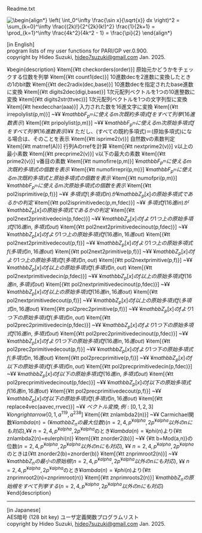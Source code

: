Readme.txt

![\begin{align*}   \left( \int_0^\infty \frac{\sin x}{\sqrt{x}} dx \right)^2 =   \sum_{k=0}^\infty \frac{(2k)!}{2^{2k}(k!)^2} \frac{1}{2k+1} =   \prod_{k=1}^\infty \frac{4k^2}{4k^2 - 1} = \frac{\pi}{2} \end{align*}](https://render.githubusercontent.com/render/math?math=%5Cbegin%7Balign*%7D%20%20%20%5Cleft(%20%5Cint_0%5E%5Cinfty%20%5Cfrac%7B%5Csin%20x%7D%7B%5Csqrt%7Bx%7D%7D%20dx%20%5Cright)%5E2%20%3D%20%20%20%5Csum_%7Bk%3D0%7D%5E%5Cinfty%20%5Cfrac%7B(2k)!%7D%7B2%5E%7B2k%7D(k!)%5E2%7D%20%5Cfrac%7B1%7D%7B2k%2B1%7D%20%3D%20%20%20%5Cprod_%7Bk%3D1%7D%5E%5Cinfty%20%5Cfrac%7B4k%5E2%7D%7B4k%5E2%20-%201%7D%20%3D%20%5Cfrac%7B%5Cpi%7D%7B2%7D%20%5Cend%7Balign*%7D)


[in English]  
program lists of my user functions for PARI/GP ver.0.900.  
copyright by Hideo Suzuki, hideo7suzuki@gmail.com  Jan. 2025.  

¥begin{description}
¥item[{¥tt checkorders(order)}] 原始元かどうかをチェックする位数を列挙
¥item[{¥tt count1(dec)}] 10進数decを2進数に変換したときの1のbit数
¥item[{¥tt dec2radix(dec,base)}] 10進数decを指定されたbase進数に変換
¥item[{¥tt digits2dec(digi,base)}] 1次元配列ベクトルを1つの10進整数に変換
¥item[{¥tt digits2str(ttvec)}] 1次元配列ベクトルを1つの文字列型に変換
¥item[{¥tt hexdecchar(aaa)}] 入力された数を16進文字に変換
¥item[{¥tt irrepolylist(p,m)}] ~¥¥
$¥mathbb{F}_{p^m}に使えるm次既約多項式fをすべて列挙(16進数表示)$
¥item[{¥tt pripolylist(p,m)}] ~¥¥
$¥mathbb{F}_{p^m}に使えるm次原始多項式fをすべて列挙(16進数表示)$¥¥
ただし、(すべての既約多項式)＝(原始多項式)になる場合は、そのことを表示
¥item[{¥tt isprime2(v)}] 自然数vの素数判定
¥item[{¥tt matrref(A)}] 行列Aのrrefを計算
¥item[{¥tt nextprime2(v)}] v以上の最小素数
¥item[{¥tt precprime2(v)}] v以下の最大の素数
¥item[{¥tt prime2(v)}] v番目の素数
¥item[{¥tt numofirre(p,m)}] $¥mathbb{F}_{p^m}に使えるm次既約多項式の個数を表示$
¥item[{¥tt numofirrepri(p,m)}] $¥mathbb{F}_{p^m}に使えるm次既約多項式と原始多項式の個数を表示$
¥item[{¥tt numofpri(p,m)}] $¥mathbb{F}_{p^m}に使えるm次原始多項式の個数を表示$
¥item[{¥tt pol2isprimitive(p,f)}] ~¥¥
$多項式f(多項式in)が¥mathbb{Z}_p[x]の原始多項式であるかの判定$
¥item[{¥tt pol2isprimitivedec(p,m,fdec)}] ~¥¥
$多項式f(16進in)が¥mathbb{Z}_p[x]の原始多項式であるかの判定$
¥item[{¥tt pol2next2primitivedecin(p,fdec)}] ~¥¥
$¥mathbb{Z}_p[x]のfより1つ上の原始多項式f(16進in,多項式out)$
¥item[{¥tt pol2next2primitivedecinout(p,fdec)}] ~¥¥
$¥mathbb{Z}_p[x]のfより1つ上の原始多項式f(16進in,16進out)$
¥item[{¥tt pol2next2primitivedecout(p,f)}] ~¥¥
$¥mathbb{Z}_p[x]のfより1つ上の原始多項式f(多項式in,16進out)$
¥item[{¥tt pol2next2primitive(p,f)}] ~¥¥
$¥mathbb{Z}_p[x]のfより1つ上の原始多項式f(多項式in,out)$
¥item[{¥tt pol2nextprimitive(p,f)}] ~¥¥
$¥mathbb{Z}_p[x]のf以上の原始多項式f(多項式in,out)$
¥item[{¥tt pol2nextprimitivedecin(p,fdec)}] ~¥¥
$¥mathbb{Z}_p[x]のf以上の原始多項式f(16進in,多項式out)$
¥item[{¥tt pol2nextprimitivedecinout(p,fdec)}] ~¥¥
$¥mathbb{Z}_p[x]のf以上の原始多項式f(16進in,16進out)$
¥item[{¥tt pol2nextprimitivedecout(p,f)}] ~¥¥
$¥mathbb{Z}_p[x]のf以上の原始多項式f(多項式in,16進out)$
¥item[{¥tt pol2prec2primitive(p,f)}] ~¥¥
$¥mathbb{Z}_p[x]のfより1つ下の原始多項式f(多項式in,out)$
¥item[{¥tt pol2prec2primitivedecin(p,fdec)}] ~¥¥
$¥mathbb{Z}_p[x]のfより1つ下の原始多項式f(16進in,多項式out)$
¥item[{¥tt pol2prec2primitivedecinout(p,fdec)}] ~¥¥
$¥mathbb{Z}_p[x]のfより1つ下の原始多項式f(16進in,16進out)$
¥item[{¥tt pol2prec2primitivedecout(p,f)}] ~¥¥
$¥mathbb{Z}_p[x]のfより1つ下の原始多項式f(多項式in,16進out)$
¥item[{¥tt pol2precprimitive(p,f)}] ~¥¥
$¥mathbb{Z}_p[x]のf以下の原始多項式f(多項式in,out)$
¥item[{¥tt pol2precprimitivedecin(p,fdec)}] ~¥¥
$¥mathbb{Z}_p[x]のf以下の原始多項式f(16進in,多項式out)$
¥item[{¥tt pol2precprimitivedecinout(p,fdec)}] ~¥¥
$¥mathbb{Z}_p[x]のf以下の原始多項式f(16進in,16進out)$
¥item[{¥tt pol2precprimitivedecout(p,f)}] ~¥¥
$¥mathbb{Z}_p[x]のf以下の原始多項式f(多項式in,16進out)$
¥item[{¥tt replace4vec(aavec,rrvec)}] ~¥¥
$ベクトル変換, 例: [0,1,2,3] ¥longrightarrow [0,1,a^{119},a^{238}]$
¥item[{¥tt znlambda2(n)}] ~¥¥
Carmichael関数$¥lambda(n)=(¥mathbb{Z}_nの最大位数)(n = 2, 4, p^{¥alpha}, 2p^{¥alpha}以外のnにも対応),$¥¥
$n = 2, 4, p^{¥alpha}, 2p^{¥alpha}$のとき$¥lambda(n)=¥phi(n)$より{¥tt znlambda2(n)=eulerphi(n)}
¥item[{¥tt znorder2(b)}] ~¥¥
{¥tt b=Mod(a,n)}の位数$(n = 2, 4, p^{¥alpha}, 2p^{¥alpha}以外のnにも対応),$ ¥¥
$n = 2, 4, p^{¥alpha}, 2p^{¥alpha}$のときは{¥tt znorder2(b)=znorder(b)}
¥item[{¥tt znprimroot2(n)}] ~¥¥
$¥mathbb{Z}_n の最小の原始根(n = 2, 4, p^{¥alpha}, 2p^{¥alpha}以外のnにも対応),$ ¥¥
$n = 2, 4, p^{¥alpha}, 2p^{¥alpha}$のとき$¥lambda(n)=¥phi(n)$より{¥tt znprimroot2(n)=znprimroot(n)}
¥item[{¥tt znprimroots2(n)}] $¥mathbb{Z}_n の原始根をすべて列挙する(n = 2, 4, p^{¥alpha}, 2p^{¥alpha}以外のnにも対応)$
¥end{description}

----------

[in Japanese]  
AES暗号 (128 bit key) ユーザ定義関数プログラムリスト  
copyright by Hideo Suzuki, hideo7suzuki@gmail.com  Jan. 2025.  

